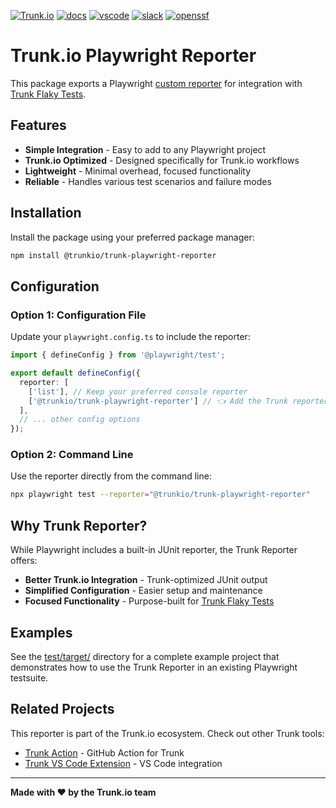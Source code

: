 <!-- markdownlint-disable first-line-heading -->

[![Trunk.io](https://github.com/user-attachments/assets/c98a90ee-439b-4a9c-bb9a-69dc0e7e2c7e)](https://trunk.io)
[![docs](https://img.shields.io/badge/-docs-darkgreen?logo=readthedocs&logoColor=ffffff)][docs]
[![vscode](https://img.shields.io/visual-studio-marketplace/i/trunk.io?color=0078d7&label=vscode&logo=visualstudiocode)][vscode]
[![slack](https://img.shields.io/badge/-slack-611f69?logo=slack)][slack]
[![openssf](https://api.securityscorecards.dev/projects/github.com/trunk-io/trunk-action/badge)](https://api.securityscorecards.dev/projects/github.com/trunk-io/trunk-action)

# Trunk.io Playwright Reporter

This package exports a Playwright [custom reporter](https://playwright.dev/docs/test-reporters#custom-reporters) for integration with  [Trunk Flaky Tests](https://trunk.io/flaky-tests).

## Features

- **Simple Integration** - Easy to add to any Playwright project
- **Trunk.io Optimized** - Designed specifically for Trunk.io workflows
- **Lightweight** - Minimal overhead, focused functionality
- **Reliable** - Handles various test scenarios and failure modes

## Installation

Install the package using your preferred package manager:

```bash
npm install @trunkio/trunk-playwright-reporter
```

## Configuration

### Option 1: Configuration File

Update your `playwright.config.ts` to include the reporter:

```ts
import { defineConfig } from '@playwright/test';

export default defineConfig({
  reporter: [
    ['list'], // Keep your preferred console reporter
    ['@trunkio/trunk-playwright-reporter'] // 👈 Add the Trunk reporter
  ],
  // ... other config options
});
```

### Option 2: Command Line

Use the reporter directly from the command line:

```bash
npx playwright test --reporter="@trunkio/trunk-playwright-reporter"
```

## Why Trunk Reporter?

While Playwright includes a built-in JUnit reporter, the Trunk Reporter offers:
- **Better Trunk.io Integration** - Trunk-optimized JUnit output
- **Simplified Configuration** - Easier setup and maintenance
- **Focused Functionality** - Purpose-built for [Trunk Flaky Tests](https://trunk.io/flaky-tests)

## Examples

See the [test/target/](test/target/) directory for a complete example project that demonstrates how to use the Trunk Reporter in an existing Playwright testsuite.

## Related Projects

This reporter is part of the Trunk.io ecosystem. Check out other Trunk tools:

- [Trunk Action](https://github.com/trunk-io/trunk-action) - GitHub Action for Trunk
- [Trunk VS Code Extension](https://marketplace.visualstudio.com/items?itemName=Trunk.io) - VS Code integration

---

**Made with ❤️ by the Trunk.io team**

[slack]: https://slack.trunk.io
[docs]: https://docs.trunk.io
[vscode]: https://marketplace.visualstudio.com/items?itemName=Trunk.io

